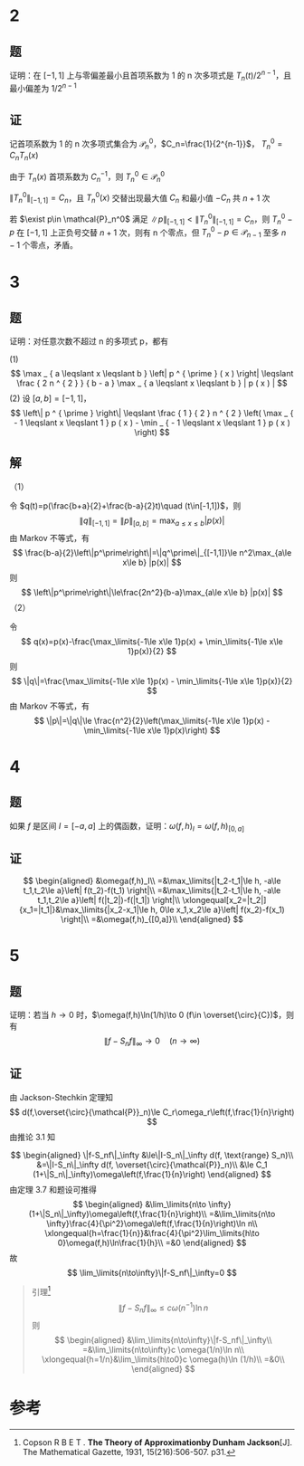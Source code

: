 # 2

## 题

证明：在 $[-1,1]$ 上与零偏差最小且首项系数为 1 的 n 次多项式是 $T_n(t)/2^{n-1}$，且最小偏差为 $1/2^{n-1}$ 

## 证

记首项系数为 1 的 n 次多项式集合为 $\mathcal{P}_n^0$，$C_n=\frac{1}{2^{n-1}}$， $T_n^0=C_n T_n(x)$ 

由于 $T_n(x)$ 首项系数为 $C_n^{-1}$，则 $T_n^0 \in \mathcal{P}^0_n$ 

$\|T_n^0\|_{[-1,1]}=C_n$，且 $T_n^0(x)$ 交替出现最大值 $C_n$ 和最小值 $-C_n$ 共 $n+1$ 次

若 $\exist p\in \mathcal{P}_n^0$ 满足 $\|p\|_{[-1,1]}<\|T_n^0\|_{[-1,1]}=C_n$，则 $T_n^0-p$ 在 $[-1,1]$ 上正负号交替 $n+1$ 次，则有 n 个零点，但 $T_n^0-p\in \mathcal{P}_{n-1}$ 至多 $n-1$ 个零点，矛盾。

# 3

## 题

证明：对任意次数不超过 n 的多项式 p，都有

(1)
$$
\max _ { a \leqslant x \leqslant b } \left| p ^ { \prime } ( x ) \right| \leqslant \frac { 2 n ^ { 2 } } { b - a } \max _ { a \leqslant x \leqslant b } | p ( x ) |
$$
(2) 设 $[a,b]=[-1,1]$，
$$
\left\| p ^ { \prime } \right\| \leqslant \frac { 1 } { 2 } n ^ { 2 } \left( \max _ { - 1 \leqslant x \leqslant 1 } p ( x ) - \min _ { - 1 \leqslant x \leqslant 1 } p ( x ) \right)
$$

## 解

（1）

令 $q(t)=p(\frac{b+a}{2}+\frac{b-a}{2}t)\quad (t\in[-1,1])$，则
$$
\|q\|_{[-1,1]}=\|p\|_{[a,b]}=\max_{a\le x\le b} |p(x)|
$$
由 Markov 不等式，有
$$
\frac{b-a}{2}\left\|p^\prime\right\|=\|q^\prime\|_{[-1,1]}\le n^2\max_{a\le x\le b} |p(x)|
$$
则
$$
\left\|p^\prime\right\|\le\frac{2n^2}{b-a}\max_{a\le x\le b} |p(x)|
$$
（2）

令
$$
q(x)=p(x)-\frac{\max_\limits{-1\le x\le 1}p(x) + \min_\limits{-1\le x\le 1}p(x)}{2}
$$
则
$$
\|q\|=\frac{\max_\limits{-1\le x\le 1}p(x) - \min_\limits{-1\le x\le 1}p(x)}{2}
$$
由 Markov 不等式，有
$$
\|p\|=\|q\|\le \frac{n^2}{2}\left(\max_\limits{-1\le x\le 1}p(x) - \min_\limits{-1\le x\le 1}p(x)\right)
$$

# 4

## 题

如果 $f$ 是区间 $I=[-a,a]$ 上的偶函数，证明：$\omega(f,h)_I=\omega(f,h)_{[0,a]}$

## 证

$$
\begin{aligned}
&\omega(f,h)_I\\
=&\max_\limits{|t_2-t_1|\le h, -a\le t_1,t_2\le a}\left| f(t_2)-f(t_1) \right|\\
=&\max_\limits{|t_2-t_1|\le h, -a\le t_1,t_2\le a}\left| f(|t_2|)-f(|t_1|) \right|\\
\xlongequal[x_2=|t_2|]{x_1=|t_1|}&\max_\limits{|x_2-x_1|\le h, 0\le x_1,x_2\le a}\left| f(x_2)-f(x_1) \right|\\
=&\omega(f,h)_{[0,a]}\\
\end{aligned}
$$

# 5

## 题

证明：若当 $h\to 0$ 时，$\omega(f,h)\ln(1/h)\to 0 (f\in \overset{\circ}{C})$，则有
$$
\|f-S_nf\|_\infty\to0\quad(n\to\infty)
$$

## 证

由 Jackson-Stechkin 定理知
$$
d(f,\overset{\circ}{\mathcal{P}}_n)\le C_r\omega_r\left(f,\frac{1}{n}\right)
$$
由推论 3.1 知

$$
\begin{aligned}
\|f-S_nf\|_\infty
&\le\|I-S_n\|_\infty d(f, \text{range} S_n)\\
&=\|I-S_n\|_\infty d(f, \overset{\circ}{\mathcal{P}}_n)\\
&\le C_1 (1+\|S_n\|_\infty)\omega\left(f,\frac{1}{n}\right)
\end{aligned}
$$
由定理 3.7 和题设可推得
$$
\begin{aligned}
&\lim_\limits{n\to \infty}(1+\|S_n\|_\infty)\omega\left(f,\frac{1}{n}\right)\\
=&\lim_\limits{n\to \infty}\frac{4}{\pi^2}\omega\left(f,\frac{1}{n}\right)\ln n\\
\xlongequal{h=\frac{1}{n}}&\frac{4}{\pi^2}\lim_\limits{h\to 0}\omega(f,h)\ln\frac{1}{h}\\
=&0
\end{aligned}
$$
故
$$
\lim_\limits{n\to\infty}\|f-S_nf\|_\infty=0
$$

> 引理[^DJackson]
> $$
> \|f-S_nf\|_\infty\le c \omega(n^{-1})\ln n
> $$
> 则
> $$
> \begin{aligned}
> &\lim_\limits{n\to\infty}\|f-S_nf\|_\infty\\
> =&\lim_\limits{n\to\infty}c \omega(1/n)\ln n\\
> \xlongequal{h=1/n}&\lim_\limits{h\to0}c \omega(h)\ln (1/h)\\
> =&0\\
> \end{aligned}
> $$
>

# 参考

[^DJackson]: Copson R B E T . **The Theory of Approximationby Dunham Jackson**[J]. The Mathematical Gazette, 1931, 15(216):506-507. p31.



